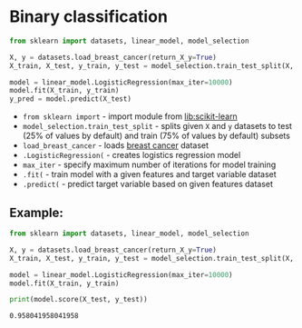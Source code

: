 # Binary classification

```python
from sklearn import datasets, linear_model, model_selection

X, y = datasets.load_breast_cancer(return_X_y=True)
X_train, X_test, y_train, y_test = model_selection.train_test_split(X, y)

model = linear_model.LogisticRegression(max_iter=10000)
model.fit(X_train, y_train)
y_pred = model.predict(X_test)
```

- `from sklearn import` - import module from [lib:scikit-learn](https://onelinerhub.com/python-scikit-learn/how-to-install-scikit-learn-using-pip)
- `model_selection.train_test_split` - splits given `X` and `y` datasets to test (25% of values by default) and train (75% of values by default) subsets
- `load_breast_cancer` - loads [breast cancer](https://scikit-learn.org/stable/modules/generated/sklearn.datasets.load_breast_cancer.html) dataset
- `.LogisticRegression(` - creates logistics regression model
- `max_iter` - specify maximum number of iterations for model training
- `.fit(` - train model with a given features and target variable dataset
- `.predict(` - predict target variable based on given features dataset

## Example: 
```python
from sklearn import datasets, linear_model, model_selection

X, y = datasets.load_breast_cancer(return_X_y=True)
X_train, X_test, y_train, y_test = model_selection.train_test_split(X, y)

model = linear_model.LogisticRegression(max_iter=10000)
model.fit(X_train, y_train)

print(model.score(X_test, y_test))
```
```
0.958041958041958

```

